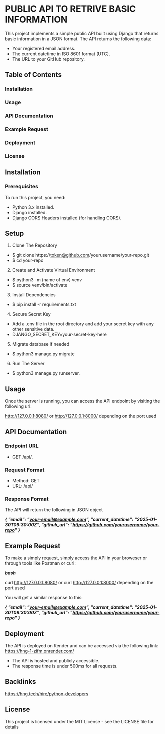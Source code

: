 # PUBLIC API TO RETRIVE BASIC INFORMATION
This project implements a simple public API built using Django that returns basic information in a JSON format. The API returns the following data:

- Your registered email address.
- The current datetime in ISO 8601 format (UTC).
- The URL to your GitHub repository.

## Table of Contents
### Installation
### Usage
### API Documentation
### Example Request
### Deployment
### License

## Installation
### Prerequisites
To run this project, you need:

- Python 3.x installed.
- Django installed.
- Django CORS Headers installed (for handling CORS).

## Setup
1. Clone The Repository
- $ git clone https://token@github.com/yourusername/your-repo.git
- $ cd your-repo

2. Create and Activate Virtual Environment
- $ python3 -m (name of env) venv
- $ source venv/bin/activate

3. Install Dependencies
- $ pip install -r requirements.txt

4. Secure Secret Key
- Add a .env file in the root directory and add your secret key with any other sensitive data.
- DJANGO_SECRET_KEY=your-secret-key-here

5. Migrate database if needed
- $ python3 manage.py migrate

6. Run The Server
- $ python3 manage.py runserver.

## Usage

Once the server is running, you can access the API endpoint by visiting the following url:

http://127.0.0.1:8080/ or http://127.0.0.1:8000/
depending on the port used

## API Documentation

### Endpoint URL
- GET /api/.

### Request Format
- Method: GET
- URL: /api/

### Response Format
The API will return the following in JSON object

***{
  "email": "your-email@example.com",
  "current_datetime": "2025-01-30T09:30:00Z",
  "github_url": "https://github.com/yourusername/your-repo"
}***

## Example Request
To make a simply request, simply access the API in your broweser or through tools like Postman or curl:

***bash***

curl http://127.0.0.1:8080/ or curl http://127.0.0.1:8000/
depending on the port used

You will get a similar response to this:

***{
  "email": "your-email@example.com",
  "current_datetime": "2025-01-30T09:30:00Z",
  "github_url": "https://github.com/yourusername/your-repo"
}***


## Deployment
The API is deployed on Render and can be accessed via the following link:
https://hng-1-zifm.onrender.com/

- The API is hosted and publicly accessible.
- The response time is under 500ms for all requests.

## Backlinks
https://hng.tech/hire/python-developers

## License

This project is licensed under the MIT License - see the LICENSE file for details